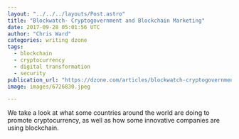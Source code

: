 ```yaml
---
layout: "../../../layouts/Post.astro"
title: "Blockwatch- Cryptogovernment and Blockchain Marketing"
date: 2017-09-28 05:01:56 UTC
author: "Chris Ward"
categories: writing dzone
tags:
  - blockchain
  - cryptocurrency
  - digital transformation
  - security
publication_url: "https://dzone.com/articles/blockwatch-cryptogovernment-and-blockchain-marketi"
image: images/6726830.jpeg

---
```

We take a look at what some countries around the world are doing to promote cryptocurrency, as well as how some innovative companies are using blockchain.

